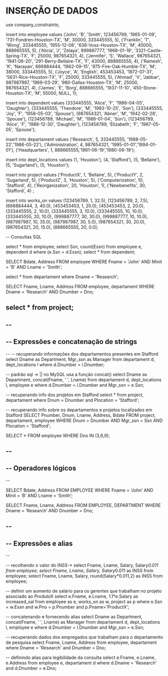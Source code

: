 # INSERÇÃO DE DADOS 
use company_constraints;

insert into employee values ('John', 'B', 'Smith', 123456789, '1965-01-09', '731-Fondren-Houston-TX', 'M', 30000, 333445555, 5),
							('Franklin', 'T', 'Wong', 333445555, '1955-12-08', '638-Voss-Houston-TX', 'M', 40000, 888665555, 5),
                            ('Alicia', 'J', 'Zelaya', 999887777, '1968-01-19', '3321-Castle-Spring-TX', 'F', 25000, 987654321, 4),
                            ('Jennifer', 'S', 'Wallace', 987654321, '1941-06-20', '291-Berry-Bellaire-TX', 'F', 43000, 888665555, 4),
                            ('Ramesh', 'K', 'Narayan', 666884444, '1962-09-15', '975-Fire-Oak-Humble-TX', 'M', 38000, 333445555, 5),
                            ('Joyce', 'A', 'English', 453453453, '1972-07-31', '5631-Rice-Houston-TX', 'F', 25000, 333445555, 5),
                            ('Ahmad', 'V', 'Jabbar', 987987987, '1969-03-29', '980-Dallas-Houston-TX', 'M', 25000, 987654321, 4),
                            ('James', 'E', 'Borg', 888665555, '1937-11-10', '450-Stone-Houston-TX', 'M', 55000, NULL, 1);

insert into dependent values (333445555, 'Alice', 'F', '1986-04-05', 'Daughter'),
							 (333445555, 'Theodore', 'M', '1983-10-25', 'Son'),
                             (333445555, 'Joy', 'F', '1958-05-03', 'Spouse'),
                             (987654321, 'Abner', 'M', '1942-02-28', 'Spouse'),
                             (123456789, 'Michael', 'M', '1988-01-04', 'Son'),
                             (123456789, 'Alice', 'F', '1988-12-30', 'Daughter'),
                             (123456789, 'Elizabeth', 'F', '1967-05-05', 'Spouse');

insert into departament values ('Research', 5, 333445555, '1988-05-22','1986-05-22'),
							   ('Administration', 4, 987654321, '1995-01-01','1994-01-01'),
                               ('Headquarters', 1, 888665555,'1981-06-19','1980-06-19');

insert into dept_locations values (1, 'Houston'),
								 (4, 'Stafford'),
                                 (5, 'Bellaire'),
                                 (5, 'Sugarland'),
                                 (5, 'Houston');

insert into project values ('ProductX', 1, 'Bellaire', 5),
						   ('ProductY', 2, 'Sugarland', 5),
						   ('ProductZ', 3, 'Houston', 5),
                           ('Computerization', 10, 'Stafford', 4),
                           ('Reorganization', 20, 'Houston', 1),
                           ('Newbenefits', 30, 'Stafford', 4)
;

insert into works_on values (123456789, 1, 32.5),
							(123456789, 2, 7.5),
                            (666884444, 3, 40.0),
                            (453453453, 1, 20.0),
                            (453453453, 2, 20.0),
                            (333445555, 2, 10.0),
                            (333445555, 3, 10.0),
                            (333445555, 10, 10.0),
                            (333445555, 20, 10.0),
                            (999887777, 30, 30.0),
                            (999887777, 10, 10.0),
                            (987987987, 10, 35.0),
                            (987987987, 30, 5.0),
                            (987654321, 30, 20.0),
                            (987654321, 20, 15.0),
                            (888665555, 20, 0.0);

-- Consultas SQL

select * from employee;
select Ssn, count(Essn) from employee e, dependent d where (e.Ssn = d.Essn);
select * from dependent;

SELECT Bdate, Address FROM employee
WHERE Fname = 'John' AND Minit = 'B' AND Lname = 'Smith';

select * from departament where Dname = 'Research';

SELECT Fname, Lname, Address
FROM employee, departament
WHERE Dname = 'Research' AND Dnumber = Dno;

select * from project;
--
--
--
-- Expressões e concatenação de strings
--
--
-- recuperando informações dos departamentos presentes em Stafford
select Dname as Department, Mgr_ssn as Manager from departament d, dept_locations l
where d.Dnumber = l.Dnumber;

-- padrão sql -> || no MySQL usa a função concat()
select Dname as Department, concat(Fname, ' ', Lname) from departament d, dept_locations l, employee e
where d.Dnumber = l.Dnumber and Mgr_ssn = e.Ssn;

-- recuperando info dos projetos em Stafford
select * from project, departament where Dnum = Dnumber and Plocation = 'Stafford';

-- recuperando info sobre os departamentos e projetos localizados em Stafford
SELECT Pnumber, Dnum, Lname, Address, Bdate
FROM project, departament, employee
WHERE Dnum = Dnumber AND Mgr_ssn = Ssn AND
Plocation = 'Stafford';

SELECT * FROM employee WHERE Dno IN (3,6,9);

--
--
-- Operadores lógicos
--
--

SELECT Bdate, Address
FROM EMPLOYEE
WHERE Fname = ‘John’ AND Minit = ‘B’ AND Lname = ‘Smith’;

SELECT Fname, Lname, Address
FROM EMPLOYEE, DEPARTMENT
WHERE Dname = ‘Research’ AND Dnumber = Dno;

--
--
-- Expressões e alias
--
--

-- recolhendo o valor do INSS-*
select Fname, Lname, Salary, Salary*0.011 from employee;
select Fname, Lname, Salary, Salary*0.011 as INSS from employee;
select Fname, Lname, Salary, round(Salary*0.011,2) as INSS from employee;

-- definir um aumento de salário para os gerentes que trabalham no projeto associado ao ProdutoX
select e.Fname, e.Lname, 1.1*e.Salary as increased_sal from employee as e,
works_on as w, project as p where e.Ssn = w.Essn and w.Pno = p.Pnumber and p.Pname='ProductX';

-- concatenando e fornecendo alias
select Dname as Department, concat(Fname, ' ', Lname) as Manager from departament d, dept_locations l, employee e
where d.Dnumber = l.Dnumber and Mgr_ssn = e.Ssn;

-- recuperando dados dos empregados que trabalham para o departamento de pesquisa
select Fname, Lname, Address from employee, departament
	where Dname = 'Research' and Dnumber = Dno;

-- definindo alias para legibilidade da consulta
select e.Fname, e.Lname, e.Address from employee e, departament d
	where d.Dname = 'Research' and d.Dnumber = e.Dno;
